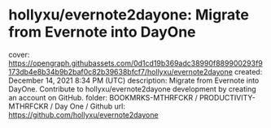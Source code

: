 # hollyxu/evernote2dayone: Migrate from Evernote into DayOne

cover: https://opengraph.githubassets.com/0d1cd19b369adc38990f889900293f9173db4e8b34b9b2baf0c82b39638bfcf7/hollyxu/evernote2dayone
created: December 14, 2021 8:34 PM (UTC)
description: Migrate from Evernote into DayOne. Contribute to hollyxu/evernote2dayone development by creating an account on GitHub.
folder: BOOKMRKS-MTHRFCKR / PRODUCTIVITY-MTHRFCKR / Day One / Github
url: https://github.com/hollyxu/evernote2dayone